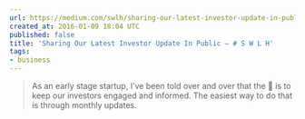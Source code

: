```yaml
---
url: https://medium.com/swlh/sharing-our-latest-investor-update-in-public-b1ba046089f8
created_at: 2016-01-09 18:04 UTC
published: false
title: 'Sharing Our Latest Investor Update In Public — # S W L H'
tags:
- business
---
```


> As an early stage startup, I’ve been told over and over that the 🔑 is to keep our investors engaged and informed. The easiest way to do that is through monthly updates.

